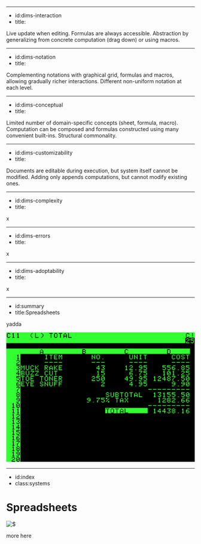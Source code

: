 ----------------------------------------------------------------------------------------------------
- id:dims-interaction
- title:<div class='shade3'><i class='fa fa-rotate-right'></i> <i class='fa fa-hand-pointer'></i> <i class='fa fa-lock-open'></i> <i class='fa fa-eye'></i></div>

Live update when editing. Formulas are always accessible.
Abstraction by generalizing from concrete computation (drag down) or using macros.

----------------------------------------------------------------------------------------------------
- id:dims-notation
- title:<div class='shade1'><i class='fa fa-handshake'></i> <i class='fa fa-arrow-pointer'></i> <i class='fa fa-bars-staggered'></i> <i class='fa fa-iamge'></i></div>

Complementing notations with graphical grid, formulas and macros, allowing gradually richer interactions.
Different non-uniform notation at each level.

----------------------------------------------------------------------------------------------------
- id:dims-conceptual
- title:<div class='shade3'><i class='fa fa-gem'></i><i class='fa fa-link'></i><i class='fa fa-toolbox'></i></div>

Limited number of domain-specific concepts (sheet, formula, macro).
Computation can be composed and formulas constructed using many convenient built-ins. Structural commonality.

----------------------------------------------------------------------------------------------------
- id:dims-customizability
- title:<div class='shade1'><i class='fa fa-square-xmark'></i><i class='fa fa-file'></i></div>

Documents are editable during execution, but system itself cannot be modified.
Adding only appends computations, but cannot modify existing ones.

----------------------------------------------------------------------------------------------------
- id:dims-complexity
- title:<i class='fa fa-cog'></i>

x

----------------------------------------------------------------------------------------------------
- id:dims-errors
- title:<i class='fa fa-cog'></i>

x

----------------------------------------------------------------------------------------------------
- id:dims-adoptability
- title:<i class='fa fa-cog'></i>

x

----------------------------------------------------------------------------------------------------
- id:summary
- title:Spreadsheets

yadda

![](img/visicalc.png)


----------------------------------------------------------------------------------------------------
- id:index
- class:systems

# Spreadsheets

![$](content=summary,link=index)

more here

